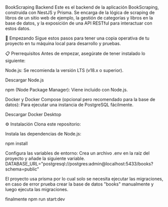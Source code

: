 BookScraping Backend
Este es el backend de la aplicación BookScraping, construida con NestJS y Prisma. Se encarga de la lógica de scraping de libros de un sitio web de ejemplo, la gestión de categorías y libros en la base de datos, y la exposición de una API RESTful para interactuar con estos datos.

🚀 Empezando
Sigue estos pasos para tener una copia operativa de tu proyecto en tu máquina local para desarrollo y pruebas.

📋 Prerrequisitos
Antes de empezar, asegúrate de tener instalado lo siguiente:

Node.js: Se recomienda la versión LTS (v18.x o superior).

Descargar Node.js

npm (Node Package Manager): Viene incluido con Node.js.

Docker y Docker Compose (opcional pero recomendado para la base de datos): Para ejecutar una instancia de PostgreSQL fácilmente.

Descargar Docker Desktop

⚙️ Instalación
Clona este repositorio:

Instala las dependencias de Node.js:

npm install

Configura las variables de entorno:
Crea un archivo .env en la raíz del proyecto y añade la siguiente variable. 
DATABASE_URL="postgresql://postgres:admin@localhost:5433/books?schema=public"

El proyecto usa prisma por lo cual solo se necesita ejecutar las migraciones, en caso de error prueba crear la base de datos "books" manualmente y luego ejecuta las migraciones.

finalmente npm run start:dev